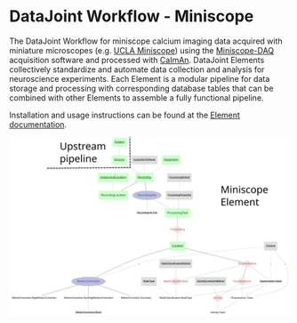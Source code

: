 # DataJoint Workflow - Miniscope

The DataJoint Workflow for miniscope calcium imaging data acquired with miniature
microscopes (e.g. [UCLA Miniscope](https://github.com/Aharoni-Lab/Miniscope-v4)) using
the [Miniscope-DAQ](https://github.com/Aharoni-Lab/Miniscope-DAQ-QT-Software)
acquisition software and processed with
[CaImAn](https://github.com/flatironinstitute/CaImAn). DataJoint Elements collectively
standardize and automate data collection and analysis for neuroscience experiments. Each
Element is a modular pipeline for data storage and processing with corresponding
database tables that can be combined with other Elements to assemble a fully functional
pipeline.

Installation and usage instructions can be found at the
[Element documentation](https://datajoint.com/docs/elements/element-miniscope).

![element miniscope diagram](images/attached_miniscope_element.svg)
